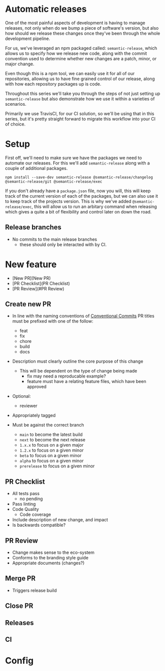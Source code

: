 # Automatic releases

One of the most painful aspects of development is having to manage releases, not only when do we bump a piece of
software's version, but also how should we release these changes once they've been through the whole development pipeline.

For us, we've leveraged an npm packaged called: `semantic-release`, which allows us to specify how we release new
code, along with the commit convention used to determine whether new changes are a patch, minor, or major change.

Even though this is a npm tool, we can easily use it for all of our repositories, allowing us to have fine grained
control of our release, along with how each repository packages up is code.

Throughout this series we'll take you through the steps of not just setting up `semantic-release` but also demonstrate
how we use it within a varieties of scenarios.

Primarily we use TravisCI, for our CI solution, so we'll be using that in this series, but it's pretty straight
forward to migrate this workflow into your CI of choice.

# Setup
First off, we'll need to make sure we have the packages we need to automate our releases. For this we'll add
`semantic-release` along with a couple of additional packages.

`npm install --save-dev semantic-release @semantic-release/changelog @semantic-release/git @semantic-release/exec`

If you don't already have a `package.json` file, now you will, this will keep track of the current version of each of
the packages, but we can also use it to keep track of the projects version. This is why we've added
`@semantic-release/exec`, this will allow us to run an arbitary command when releasing which gives a quite a bit of
flexibility and control later on down the road.

## Release branches

* No commits to the main release branches
  - these should only be interacted with by CI.

# New feature

* [New PR](New PR)
* [PR Checklist](PR Checklist)
* [PR Review](#PR Review)

## Create new PR

  * In line with the naming conventions of [Conventional Commits](https://conventionalcommits.org) PR titles  must be
    prefixed with one of the follow:
    * feat
    * fix
    * chore
    * build
    * docs

  * Description must clearly outline the core purpose of this change
    - This will be dependent on the type of change being made
      * fix may need a reproducable example?
      * feature must have a relating feature files, which have been approved

  * Optional:
    - reviewer

  * Appropriately tagged
  * Must be against the correct branch
    * `main` to become the latest build
    * `next` to become the next release
    * `1.x.x` to focus on a given major
    * `1.2.x` to focus on a given minor
    * `beta` to focus on a given minor
    * `alpha` to focus on a given minor
    * `prerelease` to focus on a given minor

## PR Checklist

  * All tests pass
    - no pending
  * Pass linting
  * Code Quality
    - Code coverage
  * Include description of new change, and impact
  * Is backwards compatible?

## PR Review

* Change makes sense to the eco-system
* Conforms to the branding style guide
* Appropriate documents (changes?)

## Merge PR

* Triggers release build

## Close PR

## Releases

## CI

# Config
